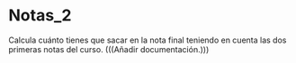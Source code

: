 # Notas_2
Calcula cuánto tienes que sacar en la nota final teniendo en cuenta las dos primeras notas del curso.
(((Añadir documentación.)))
